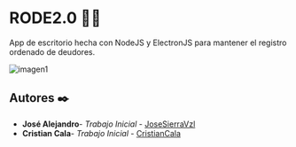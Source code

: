 # RODE2.0 📄📄
App de escritorio hecha con NodeJS y ElectronJS para mantener el registro ordenado de deudores.

![imagen1](https://github.com/JoseSierraVzl/Proyecto-VESOR/blob/master/screenshot/RODE2.png)


## Autores ✒️
* **José Alejandro**- *Trabajo Inicial* - [JoseSierraVzl](https://github.com/JoseSierraVzl)
* **Cristian Cala**- *Trabajo Inicial* - [CristianCala](https://github.com/CristianCala)